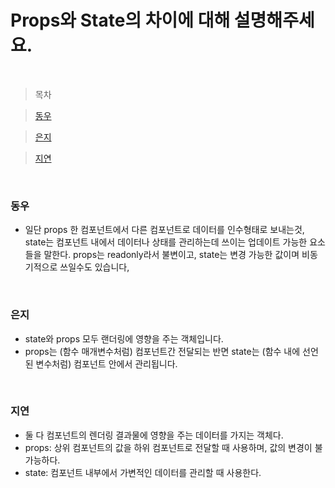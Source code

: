 # Props와 State의 차이에 대해 설명해주세요.

<br />

> 목차

> [동우](#동우)

> [은지](#은지)

> [지연](#지연)

<br />

### 동우

- 일단 props 한 컴포넌트에서 다른 컴포넌트로 데이터를 인수형태로 보내는것, state는 컴포넌트 내에서 데이터나 상태를 관리하는데 쓰이는 업데이트 가능한 요소들을 말한다. props는 readonly라서 불변이고, state는 변경 가능한 값이며 비동기적으로 쓰일수도 있습니다,

<br />

### 은지

- state와 props 모두 랜더링에 영향을 주는 객체입니다.
- props는 (함수 매개변수처럼) 컴포넌트간 전달되는 반면 state는 (함수 내에 선언된 변수처럼) 컴포넌트 안에서 관리됩니다.

<br />

### 지연

- 둘 다 컴포넌트의 렌더링 결과물에 영향을 주는 데이터를 가지는 객체다.
- props: 상위 컴포넌트의 값을 하위 컴포넌트로 전달할 때 사용하며, 값의 변경이 불가능하다.
- state: 컴포넌트 내부에서 가변적인 데이터를 관리할 때 사용한다.

<br />
